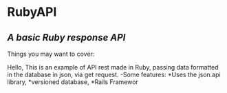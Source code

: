 # RubyAPI
## _A basic Ruby response API_

Things you may want to cover:

Hello, This is an example of API rest made in Ruby, passing data formatted in the database in json, via get request. 
-Some features:
  *Uses the json.api library,
  *versioned database,
  *Rails Framewor
